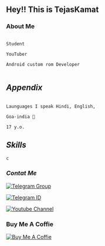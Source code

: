 ## Hey!! This is TejasKamat 

### About Me
```

Student 

YouTuber

Android custom rom Developer


```
## *Appendix*
```

Launguages I speak Hindi, English, 

Goa-india 🤍 

17 y.o.

 ```


##  *Skills*
```
c 

```


### *Contat Me*



[![Telegram Group](https://img.shields.io/badge/Telegram%20-Group-blue)](https://telegram.me/octavi_mojito)

[![Telegram ID](https://img.shields.io/badge/Telegram%20-ID-blue)](https://telegram.me/TejasKamat)

[![Youtube Channel](https://img.shields.io/badge/YouTube-Channel-red)](https://www.youtube.com/channel/UCOnT10XSSonfD6O2OPVvJew)


### Buy Me A Coffie
[![Buy Me A Coffie](https://img.shields.io/badge/Byu%20Me-A%20%20Coffie-9cf)](https://www.buymeacoffee.com/engage)
